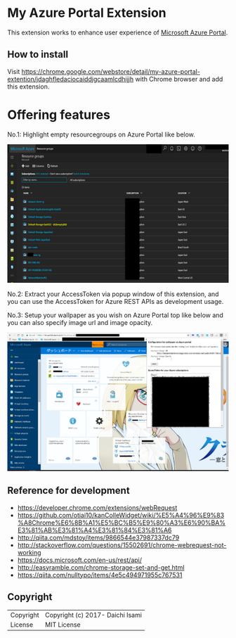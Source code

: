 My Azure Portal Extension
============================

This extension works to enhance user experience of [Microsoft Azure Portal](https://portal.azure.com/).

## How to install

Visit https://chrome.google.com/webstore/detail/my-azure-portal-extention/jdaghfledaciocaiddjgcaamlcdhijjh with Chrome browser and add this extension.

# Offering features

No.1: Highlight empty resourcegroups on Azure Portal like below.

![extension usage image01](img/use-image-01.png "extension usage image01")

No.2: Extract your AccessToken via popup window of this extension, and you can use the AccessToken for Azure REST APIs as development usage.

No.3: Setup your wallpaper as you wish on Azure Portal top like below and you can also specify image url and image opacity.

![extension usage image02](img/use-image-02.png "extension usage image02")


## Reference for development

- https://developer.chrome.com/extensions/webRequest
- https://github.com/otiai10/kanColleWidget/wiki/%E5%A4%96%E9%83%A8Chrome%E6%8B%A1%E5%BC%B5%E9%80%A3%E6%90%BA%E3%81%AB%E3%81%A4%E3%81%84%E3%81%A6
- http://qiita.com/mdstoy/items/9866544e37987337dc79
- http://stackoverflow.com/questions/15502691/chrome-webrequest-not-working
- https://docs.microsoft.com/en-us/rest/api/
- http://easyramble.com/chrome-storage-set-and-get.html
- https://qiita.com/nulltypo/items/4e5c494971955c767531

## Copyright
<table>
  <tr>
    <td>Copyright</td><td>Copyright (c) 2017- Daichi Isami</td>
  </tr>
  <tr>
    <td>License</td><td>MIT License</td>
  </tr>
</table>